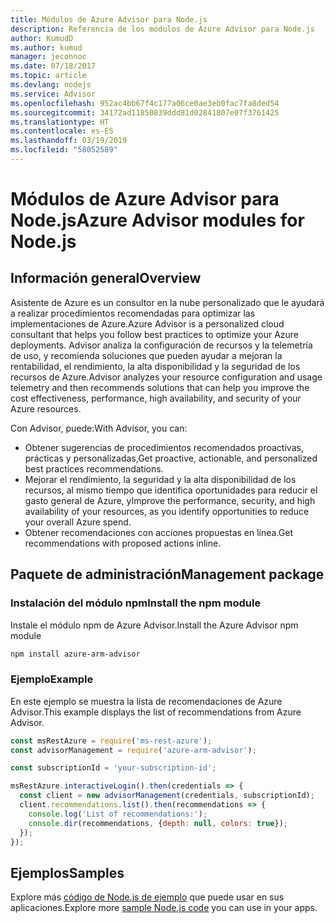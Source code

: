 ```yaml
---
title: Módulos de Azure Advisor para Node.js
description: Referencia de los módulos de Azure Advisor para Node.js
author: KumudD
ms.author: kumud
manager: jeconnoc
ms.date: 07/18/2017
ms.topic: article
ms.devlang: nodejs
ms.service: Advisor
ms.openlocfilehash: 952ac4bb67f4c177a06ce0ae3eb0fac7fa8ded54
ms.sourcegitcommit: 34172ad11850839ddd81d02841807e07f3761425
ms.translationtype: HT
ms.contentlocale: es-ES
ms.lasthandoff: 03/19/2019
ms.locfileid: "58052589"
---
```

# <a name="azure-advisor-modules-for-nodejs"></a><span data-ttu-id="27d25-103">Módulos de Azure Advisor para Node.js</span><span class="sxs-lookup"><span data-stu-id="27d25-103">Azure Advisor modules for Node.js</span></span>

## <a name="overview"></a><span data-ttu-id="27d25-104">Información general</span><span class="sxs-lookup"><span data-stu-id="27d25-104">Overview</span></span>

<span data-ttu-id="27d25-105">Asistente de Azure es un consultor en la nube personalizado que le ayudará a realizar procedimientos recomendadas para optimizar las implementaciones de Azure.</span><span class="sxs-lookup"><span data-stu-id="27d25-105">Azure Advisor is a personalized cloud consultant that helps you follow best practices to optimize your Azure deployments.</span></span> <span data-ttu-id="27d25-106">Advisor analiza la configuración de recursos y la telemetría de uso, y recomienda soluciones que pueden ayudar a mejoran la rentabilidad, el rendimiento, la alta disponibilidad y la seguridad de los recursos de Azure.</span><span class="sxs-lookup"><span data-stu-id="27d25-106">Advisor analyzes your resource configuration and usage telemetry and then recommends solutions that can help you improve the cost effectiveness, performance, high availability, and security of your Azure resources.</span></span>

<span data-ttu-id="27d25-107">Con Advisor, puede:</span><span class="sxs-lookup"><span data-stu-id="27d25-107">With Advisor, you can:</span></span>
- <span data-ttu-id="27d25-108">Obtener sugerencias de procedimientos recomendados proactivas, prácticas y personalizadas,</span><span class="sxs-lookup"><span data-stu-id="27d25-108">Get proactive, actionable, and personalized best practices recommendations.</span></span>
- <span data-ttu-id="27d25-109">Mejorar el rendimiento, la seguridad y la alta disponibilidad de los recursos, al mismo tiempo que identifica oportunidades para reducir el gasto general de Azure, y</span><span class="sxs-lookup"><span data-stu-id="27d25-109">Improve the performance, security, and high availability of your resources, as you identify opportunities to reduce your overall Azure spend.</span></span>
- <span data-ttu-id="27d25-110">Obtener recomendaciones con acciones propuestas en línea.</span><span class="sxs-lookup"><span data-stu-id="27d25-110">Get recommendations with proposed actions inline.</span></span>

## <a name="management-package"></a><span data-ttu-id="27d25-111">Paquete de administración</span><span class="sxs-lookup"><span data-stu-id="27d25-111">Management package</span></span>

### <a name="install-the-npm-module"></a><span data-ttu-id="27d25-112">Instalación del módulo npm</span><span class="sxs-lookup"><span data-stu-id="27d25-112">Install the npm module</span></span>

<span data-ttu-id="27d25-113">Instale el módulo npm de Azure Advisor.</span><span class="sxs-lookup"><span data-stu-id="27d25-113">Install the Azure Advisor npm module</span></span>

```bash
npm install azure-arm-advisor
```

### <a name="example"></a><span data-ttu-id="27d25-114">Ejemplo</span><span class="sxs-lookup"><span data-stu-id="27d25-114">Example</span></span>

<span data-ttu-id="27d25-115">En este ejemplo se muestra la lista de recomendaciones de Azure Advisor.</span><span class="sxs-lookup"><span data-stu-id="27d25-115">This example displays the list of recommendations from Azure Advisor.</span></span>

```javascript
const msRestAzure = require('ms-rest-azure');
const advisorManagement = require('azure-arm-advisor');

const subscriptionId = 'your-subscription-id';

msRestAzure.interactiveLogin().then(credentials => {
  const client = new advisorManagement(credentials, subscriptionId);
  client.recommendations.list().then(recommendations => {
    console.log('List of recommendations:');
    console.dir(recommendations, {depth: null, colors: true});
  });
});
```

## <a name="samples"></a><span data-ttu-id="27d25-116">Ejemplos</span><span class="sxs-lookup"><span data-stu-id="27d25-116">Samples</span></span>

<span data-ttu-id="27d25-117">Explore más [código de Node.js de ejemplo](https://azure.microsoft.com/resources/samples/?platform=nodejs) que puede usar en sus aplicaciones.</span><span class="sxs-lookup"><span data-stu-id="27d25-117">Explore more [sample Node.js code](https://azure.microsoft.com/resources/samples/?platform=nodejs) you can use in your apps.</span></span>
